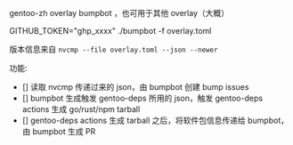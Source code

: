 gentoo-zh overlay bumpbot ，也可用于其他 overlay（大概）

GITHUB_TOKEN="ghp_xxxx" ./bumpbot -f overlay.toml

版本信息来自 `nvcmp --file overlay.toml --json --newer` 

功能:
 - [] 读取 nvcmp 传递过来的 json，由 bumpbot 创建 bump issues
 - [] bumpbot 生成触发 gentoo-deps 所用的 json，触发 gentoo-deps actions 生成 go/rust/npm tarball
 - [] gentoo-deps actions 生成 tarball 之后，将软件包信息传递给 bumpbot，由 bumpbot 生成 PR
